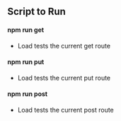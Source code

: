 ## Script to Run

#### npm run get
- Load tests the current get route

#### npm run put
- Load tests the current put route

#### npm run post
- Load tests the current post route